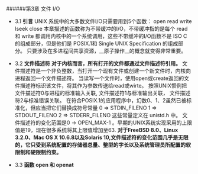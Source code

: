 ######第3章 文件 I/O

* 3.1 __引言__
UNIX 系统中的大多数文件I/O只需要用到5个函数： open read write lseek close 
本章描述的函数称为不带缓冲的I/O，不带缓冲指的是每个 read 和 write 都调用内核中的一个系统调用，这些不带缓冲的I/O函数不是 ISO C 的组成部分，但是他们是 POSIX.1和 Single UNIX Specification 的组成部分。
只要涉及在多进程间共享资源，__原子操作__的概念就变得非常重要。

* 3.2 __文件描述符__
__对于内核而言，所有打开的文件都通过文件描述符引用。__
文件描述符是一个非负整数，当打开一个现有文件或创建一个新文件时，内核向进程返回一个文件描述符。
当读写一个文件时，使用open或create返回的文件描述符标识该文件，将其作为参数传送给read或wirte。
按照UNIX惯例把
文件描述符0与进程的标准输入关联,
文件描述符1与标准输出关联，
文件描述符2与标准错误关联。
在符合POSIX.1的应用程序中，幻数0、1、2虽然已被标准化，但应当把它们替换成符号常量
0 => STDIN_FILENO
1 => STDOUT_FILENO
2 => STDERR_FILENO
这些常量定义在 unistd.h 中。
文件描述符的变化范围是0 -> OPEN_MAX-1 。早期的UNIX系统实现采用的上限值是19，现在很多系统将其上限值增加至63.
__对于FreeBSD 8.0、Linux 3.2.0、Mac OS X 10.6.8以及Solaris 10,文件描述符的变化范围几乎是无限的，它只受到系统配置的存储器总量、整型的字长以及系统管理员所配置的软限制和硬限制约束。__

* 3.3 __函数 open 和 openat__
